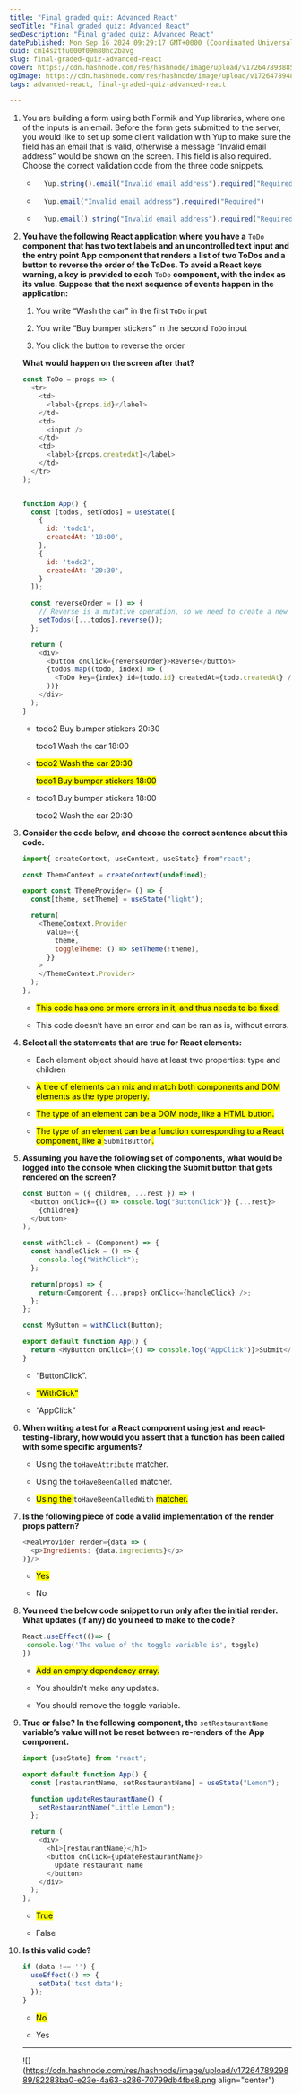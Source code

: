 ```yaml
---
title: "Final graded quiz: Advanced React"
seoTitle: "Final graded quiz: Advanced React"
seoDescription: "Final graded quiz: Advanced React"
datePublished: Mon Sep 16 2024 09:29:17 GMT+0000 (Coordinated Universal Time)
cuid: cm14sztfu000f09m80hc2bavg
slug: final-graded-quiz-advanced-react
cover: https://cdn.hashnode.com/res/hashnode/image/upload/v1726478938854/290b4fc1-eb43-4dbc-8fde-7034dc0effce.jpeg
ogImage: https://cdn.hashnode.com/res/hashnode/image/upload/v1726478948954/1b74cb95-eb9a-4ee8-9ede-fd299cdd7a71.jpeg
tags: advanced-react, final-graded-quiz-advanced-react

---
```


1. You are building a form using both Formik and Yup libraries, where one of the inputs is an email. Before the form gets submitted to the server, you would like to set up some client validation with Yup to make sure the field has an email that is valid, otherwise a message “Invalid email address” would be shown on the screen. This field is also required. Choose the correct validation code from the three code snippets.
    
    * ```javascript
        Yup.string().email("Invalid email address").required("Required")
        ```
        
    * ```javascript
        Yup.email("Invalid email address").required("Required")
        ```
        
    * ```javascript
        Yup.email().string("Invalid email address").required("Required")
        ```
        
2. **You have the following React application where you have a** `ToDo` **component that has two text labels and an uncontrolled text input and the entry point App component that renders a list of two ToDos and a button to reverse the order of the ToDos. To avoid a React keys warning, a key is provided to each** `ToDo` **component, with the index as its value. Suppose that the next sequence of events happen in the application:**
    
    1. You write “Wash the car” in the first `ToDo` input
        
    2. You write “Buy bumper stickers” in the second `ToDo` input
        
    3. You click the button to reverse the order
        
    
    **What would happen on the screen after that?**
    
    ```javascript
    const ToDo = props => (
      <tr>
        <td>
          <label>{props.id}</label>
        </td>
        <td>
          <input />
        </td>
        <td>
          <label>{props.createdAt}</label>
        </td>
      </tr>
    );
    
    
    function App() {
      const [todos, setTodos] = useState([
        {
          id: 'todo1',
          createdAt: '18:00',
        }, 
        {
          id: 'todo2',
          createdAt: '20:30',
        }
      ]);
    
      const reverseOrder = () => {
        // Reverse is a mutative operation, so we need to create a new array first.
        setTodos([...todos].reverse());
      };
    
      return (
        <div>
          <button onClick={reverseOrder}>Reverse</button>
          {todos.map((todo, index) => (
            <ToDo key={index} id={todo.id} createdAt={todo.createdAt} />
          ))}
        </div>
      );
    }
    ```
    
    * todo2 Buy bumper stickers 20:30
        
        todo1 Wash the car 18:00
        
    * <mark>todo2 Wash the car 20:30</mark>
        
        <mark>todo1 Buy bumper stickers 18:00</mark>
        
    * todo1 Buy bumper stickers 18:00
        
        todo2 Wash the car 20:30
        
3. **Consider the code below, and choose the correct sentence about this code.**
    
    ```javascript
    import{ createContext, useContext, useState} from"react";
    
    const ThemeContext = createContext(undefined);
    
    export const ThemeProvider= () => {
      const[theme, setTheme] = useState("light");
    
      return(
        <ThemeContext.Provider
          value={{
            theme,
            toggleTheme: () => setTheme(!theme),
          }}
        >
        </ThemeContext.Provider>
      );
    };
    ```
    
    * <mark>This code has one or more errors in it, and thus needs to be fixed.</mark>
        
    * This code doesn’t have an error and can be ran as is, without errors.
        
4. **Select all the statements that are true for React elements:**
    
    * Each element object should have at least two properties: type and children
        
    * <mark>A tree of elements can mix and match both components and DOM elements as the type property.</mark>
        
    * <mark>The type of an element can be a DOM node, like a HTML button.</mark>
        
    * <mark>The type of an element can be a function corresponding to a React component, like a </mark> `SubmitButton`<mark>.</mark>
        
5. **Assuming you have the following set of components, what would be logged into the console when clicking the Submit button that gets rendered on the screen?**
    
    ```javascript
    const Button = ({ children, ...rest }) => (
      <button onClick={() => console.log("ButtonClick")} {...rest}>
        {children}
      </button>
    );
    
    const withClick = (Component) => {
      const handleClick = () => {
        console.log("WithClick");
      };
    
      return(props) => {
        return<Component {...props} onClick={handleClick} />;
      };
    };
    
    const MyButton = withClick(Button);
    
    export default function App() {
      return <MyButton onClick={() => console.log("AppClick")}>Submit</MyButton>;
    }
    ```
    
    * “ButtonClick”.
        
    * <mark>“WithClick”</mark>
        
    * “AppClick”
        
6. **When writing a test for a React component using jest and react-testing-library, how would you assert that a function has been called with some specific arguments?**
    
    * Using the `toHaveAttribute` matcher.
        
    * Using the `toHaveBeenCalled` matcher.
        
    * <mark>Using the </mark> `toHaveBeenCalledWith` <mark> matcher.</mark>
        
7. **Is the following piece of code a valid implementation of the render props pattern?**
    
    ```javascript
    <MealProvider render={data => (
      <p>Ingredients: {data.ingredients}</p>
    )}/>
    ```
    
    * <mark>Yes</mark>
        
    * No
        
8. **You need the below code snippet to run only after the initial render. What updates (if any) do you need to make to the code?**
    
    ```javascript
    React.useEffect(()=> {
     console.log('The value of the toggle variable is', toggle)
    })
    ```
    
    * <mark>Add an empty dependency array.</mark>
        
    * You shouldn't make any updates.
        
    * You should remove the toggle variable.
        
9. **True or false? In the following component, the** `setRestaurantName` **variable’s value will not be reset between re-renders of the App component.**
    
    ```javascript
    import {useState} from "react";
    
    export default function App() {
      const [restaurantName, setRestaurantName] = useState("Lemon");
    
      function updateRestaurantName() {
        setRestaurantName("Little Lemon");
      };
    
      return (
        <div>
          <h1>{restaurantName}</h1>
          <button onClick={updateRestaurantName}>
            Update restaurant name
          </button>
        </div>
      );
    };
    ```
    
    * <mark>True</mark>
        
    * False
        
10. **Is this valid code?**
    
    ```javascript
    if (data !== '') {
      useEffect(() => {
        setData('test data');
      });
    }
    ```
    
    * <mark>No</mark>
        
    * Yes
        
    
    ---
    
    ![](https://cdn.hashnode.com/res/hashnode/image/upload/v1726478929889/82283ba0-e23e-4a63-a286-70799db4fbe8.png align="center")